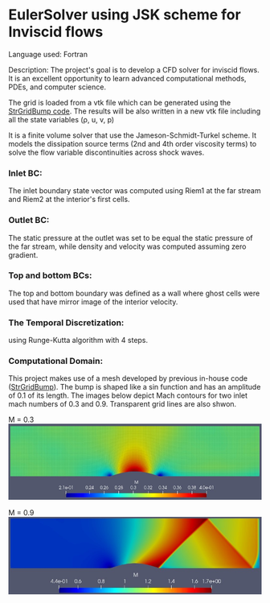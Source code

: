 # EulerSolver using JSK scheme for Inviscid flows

Language used: Fortran

Description: 
The project's goal is to develop a CFD solver for inviscid flows. It is an excellent opportunity to learn advanced computational methods, PDEs, and computer science.

The grid is loaded from a vtk file which can be generated using the [StrGridBump code](https://github.com/AhmedHeshamSaad/StrGridBUMP).
The results will be also written in a new vtk file including all the state variables (&rho;, u, v, p)

It is a finite volume solver that use the Jameson-Schmidt-Turkel scheme. It models the dissipation source terms (2nd and 4th order viscosity terms) to solve the flow variable discontinuities across shock waves.

### Inlet BC:              
The inlet boundary state vector was computed using Riem1 at the far stream and Riem2 at the interior's first cells.
### Outlet BC:
The static pressure at the outlet was set to be equal the static pressure of the far stream, while density and velocity was computed assuming zero gradient.
### Top and bottom BCs:
The top and bottom boundary was defined as a wall where ghost cells were used that have mirror image of the interior velocity.

### The Temporal Discretization:
using Runge-Kutta algorithm with 4 steps.

### Computational Domain:
This project makes use of a mesh developed by previous in-house code ([StrGridBump](https://github.com/AhmedHeshamSaad/StrGridBUMP)).
The bump is shaped like a sin function and has an amplitude of 0.1 of its length.
The images below depict Mach contours for two inlet mach numbers of 0.3 and 0.9.
Transparent grid lines are also shwon.

M = 0.3
![M = 0.3](M0p3.jpg?raw=true)

M = 0.9
![M = 0.9](M0p9_fine.jpg?raw=true)